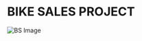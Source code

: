 # BIKE SALES PROJECT 
![BS Image](https://user-images.githubusercontent.com/70010985/173504004-2d50cfdd-b37d-420e-80b2-9aa31c53b882.JPG)
